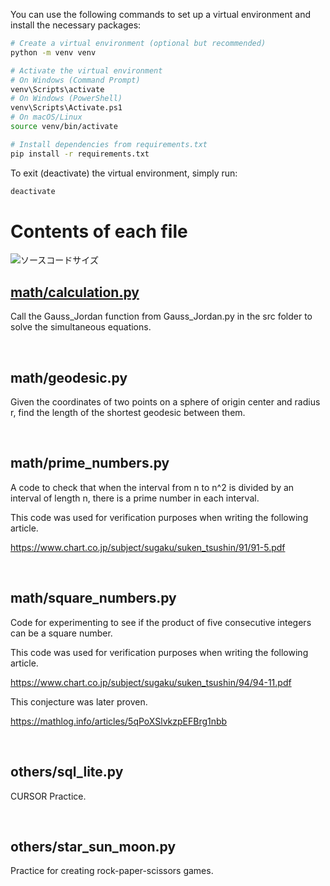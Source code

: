 
You can use the following commands to set up a virtual environment and install the necessary packages:

```sh
# Create a virtual environment (optional but recommended)
python -m venv venv

# Activate the virtual environment
# On Windows (Command Prompt)
venv\Scripts\activate
# On Windows (PowerShell)
venv\Scripts\Activate.ps1
# On macOS/Linux
source venv/bin/activate

# Install dependencies from requirements.txt
pip install -r requirements.txt
```

To exit (deactivate) the virtual environment, simply run:

```sh
deactivate
```


# Contents of each file

![ソースコードサイズ](https://img.shields.io/github/languages/code-size/yakinoki/test_codes)

## [math/calculation.py](https://github.com/yakinoki/test_codes/blob/develop/python/math/calculation.py)

Call the Gauss_Jordan function from Gauss_Jordan.py in the src folder to solve the simultaneous equations.

<br>

## math/geodesic.py

Given the coordinates of two points on a sphere of origin center and radius r, find the length of the shortest geodesic between them.

<br>

## math/prime_numbers.py

A code to check that when the interval from n to n^2 is divided by an interval of length n, there is a prime number in each interval.

This code was used for verification purposes when writing the following article.

https://www.chart.co.jp/subject/sugaku/suken_tsushin/91/91-5.pdf

<br>

## math/square_numbers.py

Code for experimenting to see if the product of five consecutive integers can be a square number.

This code was used for verification purposes when writing the following article.

https://www.chart.co.jp/subject/sugaku/suken_tsushin/94/94-11.pdf

This conjecture was later proven.

https://mathlog.info/articles/5qPoXSlvkzpEFBrg1nbb

<br>

## others/sql_lite.py

CURSOR Practice.

<br>

## others/star_sun_moon.py

Practice for creating rock-paper-scissors games.
